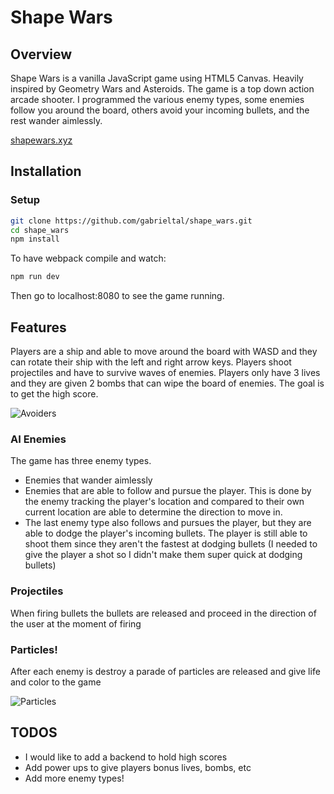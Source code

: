 # Shape Wars

## Overview

Shape Wars is a vanilla JavaScript game using HTML5 Canvas. Heavily inspired by Geometry Wars and Asteroids.
The game is a top down action arcade shooter. I programmed the various enemy types, some enemies follow you around the board, others avoid your incoming bullets, and the rest wander aimlessly.

[shapewars.xyz](https://www.shapewars.xyz)

## Installation

### Setup

```bash
git clone https://github.com/gabrieltal/shape_wars.git
cd shape_wars
npm install
```

To have webpack compile and watch:
```bash
npm run dev
```

Then go to localhost:8080 to see the game running.

## Features

Players are a ship and able to move around the board with WASD and they can rotate their ship with the left and right arrow keys.
Players shoot projectiles and have to survive waves of enemies. Players only have 3 lives and they are given 2 bombs that can wipe the board of enemies. The goal is to get the high score.

![Avoiders](https://github.com/gabrieltal/shape_wars/blob/master/documents/avoiders.gif)

### AI Enemies

The game has three enemy types.

  * Enemies that wander aimlessly
  * Enemies that are able to follow and pursue the player. This is done by the enemy tracking the player's location and compared to their own current location are able to determine the direction to move in.
  * The last enemy type also follows and pursues the player, but they are able to dodge the player's incoming bullets. The player is still able to shoot them since they aren't the fastest at dodging bullets (I needed to give the player a shot so I didn't make them super quick at dodging bullets)

### Projectiles

When firing bullets the bullets are released and proceed in the direction of the user at the moment of firing

### Particles!

After each enemy is destroy a parade of particles are released and give life and color to the game

![Particles](https://github.com/gabrieltal/shape_wars/blob/master/documents/particles.gif)

## TODOS

  * I would like to add a backend to hold high scores
  * Add power ups to give players bonus lives, bombs, etc
  * Add more enemy types!

